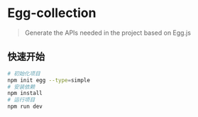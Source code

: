 <!--
 * @Author: 刘晨曦
 * @Date: 2021-10-19 11:41:30
 * @LastEditTime: 2021-10-19 14:18:32
 * @LastEditors: Please set LastEditors
 * @Description: Egg-Collection 说明文档
 * @FilePath: \MyGithub\egg-colloection\README.md
-->

# Egg-collection

> Generate the APIs needed in the project based on Egg.js

## 快速开始

```sh
# 初始化项目
npm init egg --type=simple
# 安装依赖
npm install
# 运行项目
npm run dev
```
